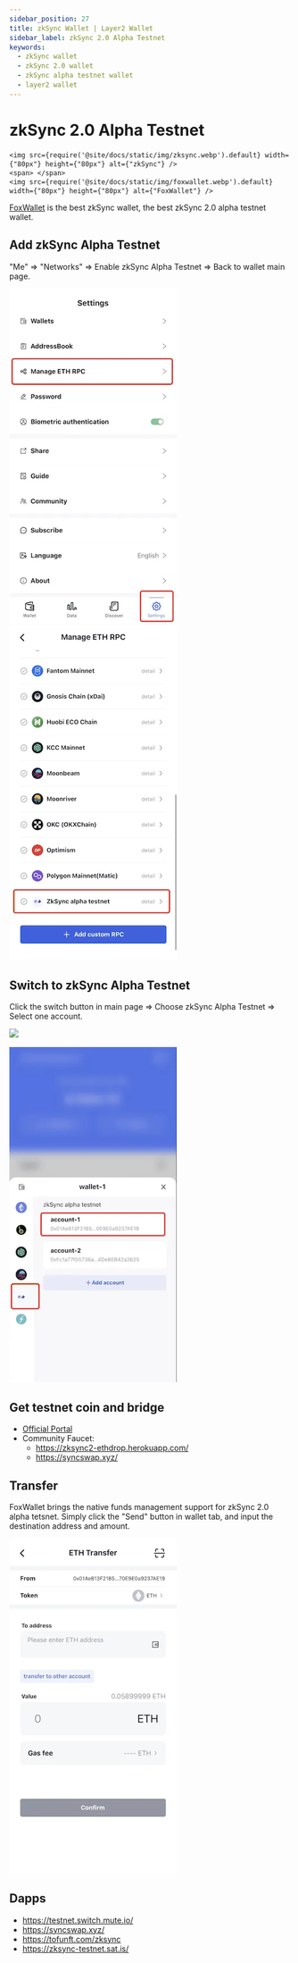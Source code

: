 ```yaml
---
sidebar_position: 27
title: zkSync Wallet | Layer2 Wallet
sidebar_label: zkSync 2.0 Alpha Testnet
keywords:
  - zkSync wallet
  - zkSync 2.0 wallet
  - zkSync alpha testnet wallet
  - layer2 wallet
---
```


# zkSync 2.0 Alpha Testnet
```mdx-code-block
<img src={require('@site/docs/static/img/zksync.webp').default} width={"80px"} height={"80px"} alt={"zkSync"} />
<span> </span>
<img src={require('@site/docs/static/img/foxwallet.webp').default} width={"80px"} height={"80px"} alt={"FoxWallet"} />
```
[FoxWallet](https://foxwallet.com) is the best zkSync wallet, the best zkSync 2.0 alpha testnet wallet.

## Add zkSync Alpha Testnet

"Me" => "Networks" => Enable zkSync Alpha Testnet => Back to wallet main page.

![](../img/manage-eth-rpc.webp)![](../img/add-zksync-alpha-testnet.webp)

## Switch to zkSync Alpha Testnet

Click the switch button in main page => Choose zkSync Alpha Testnet => Select one account.

<img src="/img/docs/switch-entrance.webp" width="320" />

![](../img/switch-zksync-alpha-testnet.webp)

## Get testnet coin and bridge

* [Official Portal](https://portal.zksync.io/)
* Community Faucet:
  * https://zksync2-ethdrop.herokuapp.com/
  * https://syncswap.xyz/


## Transfer

FoxWallet brings the native funds management support for zkSync 2.0 alpha tetsnet. Simply click the "Send" button in wallet tab, and input the destination address and amount.

![](../img/zksync-transfer.webp)

## Dapps

* https://testnet.switch.mute.io/
* https://syncswap.xyz/
* https://tofunft.com/zksync
* https://zksync-testnet.sat.is/